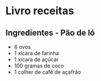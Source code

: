 # Livro receitas

## Ingredientes - Pão de ló



- 6 ovos
- 1 xícara de farinha
- 1 xícara de açúcar
- 100 gramas de coco
- 1 colher de café de açafrão
